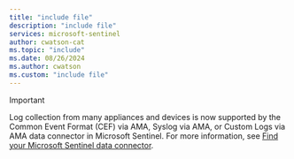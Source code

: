 ```yaml
---
title: "include file" 
description: "include file" 
services: microsoft-sentinel
author: cwatson-cat
ms.topic: "include"
ms.date: 08/26/2024
ms.author: cwatson
ms.custom: "include file"
---
```

<!-- docutune:disable -->

> [!IMPORTANT]
> Log collection from many appliances and devices is now supported by the Common Event Format (CEF) via AMA, Syslog via AMA, or Custom Logs via AMA data connector in Microsoft Sentinel. For more information, see [Find your Microsoft Sentinel data connector](/azure/sentinel/data-connectors-reference).
